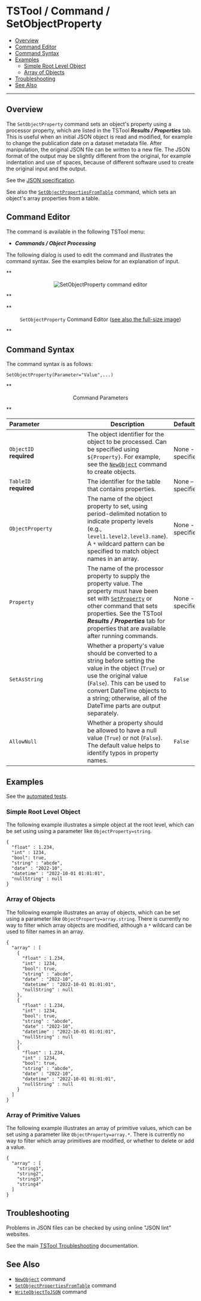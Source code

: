 # TSTool / Command / SetObjectProperty #

*   [Overview](#overview)
*   [Command Editor](#command-editor)
*   [Command Syntax](#command-syntax)
*   [Examples](#examples)
    +   [Simple Root Level Object](#simple-root-level-object)
    +   [Array of Objects](#array-of-objects)
*   [Troubleshooting](#troubleshooting)
*   [See Also](#see-also)

-------------------------

## Overview ##

The `SetObjectProperty` command sets an object's property using a processor property,
which are listed in the TSTool ***Results / Properties*** tab.
This is useful when an initial JSON object is read and modified,
for example to change the publication date on a dataset metadata file.
After manipulation, the original JSON file can be written to a new file.
The JSON format of the output may be slightly different from the original,
for example indentation and use of spaces,
because of different software used to create the original input and the output.

See the [JSON specification](https://www.json.org/json-en.html).

See also the [`SetObjectPropertiesFromTable`](../SetObjectPropertiesFromTable/SetObjectPropertiesFromTable.md) command,
which sets an object's array properties from a table.

## Command Editor ##

The command is available in the following TSTool menu:

*   ***Commands / Object Processing***

The following dialog is used to edit the command and illustrates the command syntax.
See the examples below for an explanation of input.

**<p style="text-align: center;">
![SetObjectProperty command editor](SetObjectProperty.png)
</p>**

**<p style="text-align: center;">
`SetObjectProperty` Command Editor (<a href="../SetObjectProperty.png">see also the full-size image</a>)
</p>**

## Command Syntax ##

The command syntax is as follows:

```text
SetObjectProperty(Parameter="Value",...)
```
**<p style="text-align: center;">
Command Parameters
</p>**

| **Parameter**&nbsp;&nbsp;&nbsp;&nbsp;&nbsp;&nbsp;&nbsp;&nbsp;&nbsp;&nbsp;&nbsp;&nbsp;&nbsp;&nbsp;&nbsp;&nbsp;&nbsp;&nbsp;&nbsp;&nbsp;&nbsp;&nbsp;&nbsp;&nbsp;&nbsp;&nbsp; | **Description** | **Default**&nbsp;&nbsp;&nbsp;&nbsp;&nbsp;&nbsp;&nbsp;&nbsp;&nbsp;&nbsp;&nbsp;&nbsp;&nbsp;&nbsp;&nbsp;&nbsp;&nbsp;&nbsp;&nbsp;&nbsp;&nbsp; |
| --------------|-----------------|----------------- |
|`ObjectID`<br>**required**|The object identifier for the object to be processed.  Can be specified using `${Property}`. For example, see the [`NewObject`](../NewObject/NewObject.md) command to create objects. |None - must be specified.|
|`TableID`<br>**required**|The identifier for the table that contains properties.|None – must be specified.|
|`ObjectProperty`| The name of the object property to set, using period-delimited notation to indicate property levels (e.g., `level1.level2.level3.name`).  A `*` wildcard pattern can be specified to match object names in an array. | None - must be specified. |
|`Property`| The name of the processor property to supply the property value. The property must have been set with [`SetProperty`](../SetProperty/SetProperty.md) or other command that sets properties.  See the TSTool ***Results / Properties*** tab for properties that are available after running commands. | None - must be specified. |
|`SetAsString` | Whether a property's value should be converted to a string before setting the value in the object (`True`) or use the original value (`False`).  This can be used to convert DateTime objects to a string; otherwise, all of the DateTime parts are output separately. | `False` |
|`AllowNull` | Whether a property should be allowed to have a null value (`True`) or not (`False`).  The default value helps to identify typos in property names. | `False` |

## Examples ##

See the [automated tests](https://github.com/OpenCDSS/cdss-app-tstool-test/tree/master/test/commands/SetObjectProperty).

### Simple Root Level Object ###

The following example illustrates a simple object at the root level,
which can be set using using a parameter like `ObjectProperty=string`.

```
{
  "float" : 1.234,
  "int" : 1234,
  "bool": true,
  "string" : "abcde",
  "date" : "2022-10",
  "datetime" : "2022-10-01 01:01:01",
  "nullString" : null
}
```

### Array of Objects ###

The following example illustrates an array of objects,
which can be set using a parameter like `ObjectProperty=array.string`.
There is currently no way to filter which array objects are modified,
although a `*` wildcard can be used to filter names in an array.

```
{
  "array" : [
    {
      "float" : 1.234,
      "int" : 1234,
      "bool": true,
      "string" : "abcde",
      "date" : "2022-10",
      "datetime" : "2022-10-01 01:01:01",
      "nullString" : null
    },
    {
      "float" : 1.234,
      "int" : 1234,
      "bool": true,
      "string" : "abcde",
      "date" : "2022-10",
      "datetime" : "2022-10-01 01:01:01",
      "nullString" : null
    },
    {
      "float" : 1.234,
      "int" : 1234,
      "bool": true,
      "string" : "abcde",
      "date" : "2022-10",
      "datetime" : "2022-10-01 01:01:01",
      "nullString" : null
    }
  ]
}
```

### Array of Primitive Values ###

The following example illustrates an array of primitive values,
which can be set using a parameter like `ObjectProperty=array.*`.
There is currently no way to filter which array primitives are modified,
or whether to delete or add a value.

```
{
  "array" : [
    "string1",
    "string2",
    "string3",
    "string4"
  ]
}
```

## Troubleshooting ##

Problems in JSON files can be checked by using online "JSON lint" websites.

See the main [TSTool Troubleshooting](../../troubleshooting/troubleshooting.md) documentation.

## See Also ##

*   [`NewObject`](../NewObject/NewObject.md) command
*   [`SetObjectPropertiesFromTable`](../SetObjectPropertiesFromTable/SetObjectPropertiesFromTable.md) command
*   [`WriteObjectToJSON`](../WriteObjectToJSON/WriteObjectToJSON.md) command
